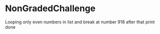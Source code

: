 # NonGradedChallenge
Looping only even numbers in list and break at number 918 after that print done 
